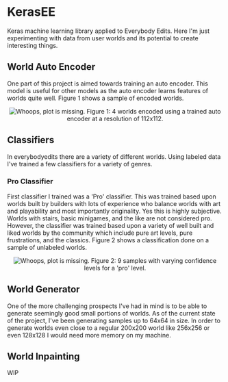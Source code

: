 # KerasEE
Keras machine learning library applied to Everybody Edits. Here I'm just experimenting with data from user worlds and
its potential to create interesting things.

## World Auto Encoder
One part of this project is aimed towards training an auto encoder. This model is useful for other models as the auto
encoder learns features of worlds quite well. Figure 1 shows a sample of encoded worlds.
<p align='center'>
  <img src='https://github.com/ajosg/KerasEE/blob/master/plots/ae_plot.png?raw=true' alt='Whoops, plot is missing.'/>
  Figure 1: 4 worlds encoded using a trained auto encoder at a resolution of 112x112.
</p>


## Classifiers
In everybodyedits there are a variety of different worlds. Using labeled data I've trained a few classifiers for a
variety of genres. 

### Pro Classifier
First classifier I trained was a 'Pro' classifier. This was trained based upon worlds built by builders with lots of
experience who balance worlds with art and playability and most importantly originality. Yes this is highly subjective.
Worlds with stairs, basic minigames, and the like are not considered pro. However, the classifier was trained based upon
a variety of well built and liked worlds by the community which include pure art levels, pure frustrations, and the
classics. Figure 2 shows a classification done on a sample of unlabeled worlds.
<p align='center'>
  <img src='https://github.com/ajosg/KerasEE/blob/master/plots/pro_plot3x3.png?raw=true' alt='Whoops, plot is missing.'/>
  Figure 2: 9 samples with varying confidence levels for a 'pro' level.
</p>

## World Generator
One of the more challenging prospects I've had in mind is to be able to generate seemingly good small portions of worlds.
As of the current state of the project, I've been generating samples up to 64x64 in size. In order to generate worlds
even close to a regular 200x200 world like 256x256 or even 128x128 I would need more memory on my machine. 

## World Inpainting
WIP
